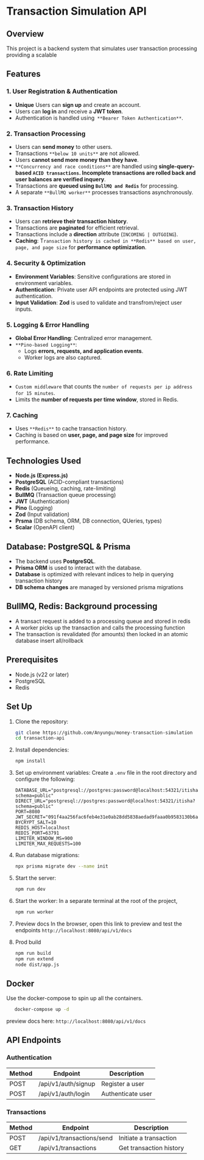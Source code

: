 # Transaction Simulation API

## Overview
This project is a backend system that simulates user transaction processing providing a scalable 


## Features

### 1. User Registration & Authentication
- **Unique** Users can **sign up** and create an account.
- Users can **log in** and receive a **JWT token**.
- Authentication is handled using` **Bearer Token Authentication**`.

### 2. Transaction Processing
- Users can **send money** to other users.
- Transactions `**below 10 units**` are not allowed.
- Users **cannot send more money than they have**.
- `**Concurrency and race conditions**` are handled using **single-query-based `ACID transactions`. Incomplete transactions are rolled back and user balances are verified inquery**.
- Transactions are **queued using `BullMQ and Redis`** for processing.
- A separate `**BullMQ worker**` processes transactions asynchronously.

### 3. Transaction History
- Users can **retrieve their transaction history**.
- Transactions are **paginated** for efficient retrieval.
- Transactions include a **direction** attribute (`INCOMING | OUTGOING`).
- **Caching**: T`ransaction history is cached in **Redis** based on user, page, and page size` for **performance optimization**.

### 4. Security & Optimization
- **Environment Variables**: Sensitive configurations are stored in environment variables.
- **Authentication**: Private user API endpoints are protected using JWT authentication.
- **Input Validation**: **Zod** is used to validate and transfrom/reject user inputs.

### 5. Logging & Error Handling
- **Global Error Handling**: Centralized error management.
- `**Pino-based Logging**`:
  - Logs **errors, requests, and application events**.
  - Worker logs are also captured.

### 6. Rate Limiting
- `Custom middleware` that counts the `number of requests per ip address for 15 minutes`.
- Limits the **number of requests per time window**, stored in Redis.

### 7. Caching
- Uses `**Redis**` to cache transaction history.
- Caching is based on **user, page, and page size** for improved performance.

## Technologies Used
- **Node.js (Express.js)**
- **PostgreSQL** (ACID-compliant transactions)
- **Redis** (Queueing, caching, rate-limiting)
- **BullMQ** (Transaction queue processing)
- **JWT** (Authentication)
- **Pino** (Logging)
- **Zod** (Input validation)
- **Prsma** (DB schema, ORM, DB connection, QUeries, types)
- **Scalar** (OpenAPI client)


## Database: PostgreSQL & Prisma
- The backend uses **PostgreSQL**.
- **Prisma ORM** is used to interact with the database.
- **Database** is optimized with relevant indices to help in querying transaction history
- **DB schema changes** are managed by versioned prisma migrations

## BullMQ, Redis: Background processing
- A transact request is added to a processing queue and stored in redis
- A worker picks up the transaction and calls the processing function
- The transaction is revalidated (for amounts) then locked in an atomic database insert all/rollback


## Prerequisites
- Node.js (v22 or later)
- PostgreSQL
- Redis 

## Set Up
1. Clone the repository:
   ```sh
   git clone https://github.com/Anyungu/money-transaction-simulation
   cd transaction-api
   ```
2. Install dependencies:
   ```sh
   npm install
   ```
3. Set up environment variables:
   Create a `.env` file in the root directory and configure the following:
   ```env
   DATABASE_URL="postgresql://postgres:password@localhost:54321/itisha?schema=public"
   DIRECT_URL="postgresql://postgres:password@localhost:54321/itisha?schema=public"
   PORT=8080
   JWT_SECRET="091f4aa256fac6feb4e31e0ab28dd5838aedad9faaa0b9583130b6a7cb5130f14d262850d634266beafdf6412ff87ba8e60c6d42125164d6a1454fc90db2b7fd"
   BYCRYPT_SALT=10
   REDIS_HOST=localhost
   REDIS_PORT=63791
   LIMITER_WINDOW_MS=900
   LIMITER_MAX_REQUESTS=100
   ```
4. Run database migrations:
   ```sh
   npx prisma migrate dev --name init
   ```
5. Start the server:
   ```sh
   npm run dev
   ```
6. Start the worker:
   In a separate terminal at the root of the project,
   ```sh
   npm run worker
   ```
7. Preview docs
   In the browser, open this link to preview and test the endpoints `http://localhost:8080/api/v1/docs`

8. Prod build
   ```sh
   npm run build
   npm run extend
   node dist/app.js
   ```
## Docker
Use the docker-compose to spin up all the containers.

```sh
   docker-compose up -d
```

preview docs here: `http://localhost:8080/api/v1/docs`

## API Endpoints

### Authentication
| Method | Endpoint          | Description        |
|--------|------------------|--------------------|
| POST   | /api/v1/auth/signup | Register a user   |
| POST   | /api/v1/auth/login  | Authenticate user |

### Transactions
| Method | Endpoint               | Description                 |
|--------|------------------------|-----------------------------|
| POST   | /api/v1/transactions/send | Initiate a transaction     |
| GET    | /api/v1/transactions      | Get transaction history    |





